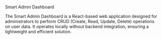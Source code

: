 Smart Admin Dashboard

The Smart Admin Dashboard is a React-based web application designed for administrators to perform CRUD (Create, Read, Update, Delete) operations on user data. It operates locally without backend integration, ensuring a lightweight and efficient solution.
 
